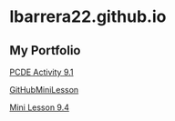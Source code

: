 # lbarrera22.github.io
## My Portfolio

<a href="https://github.com/lbarrera22/PCDE-Activity-9.1.git"> PCDE Activity 9.1 </a>

<a href="https://github.com/lbarrera22/GitHubMiniLesson.git"> GitHubMiniLesson </a>

<a href="https://github.com/lbarrera22/Mini-Lesson-9.4.git"> Mini Lesson 9.4 </a>
